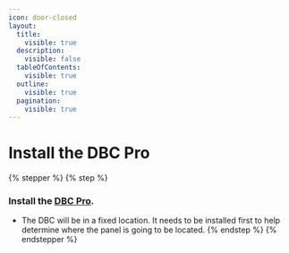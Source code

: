 ```yaml
---
icon: door-closed
layout:
  title:
    visible: true
  description:
    visible: false
  tableOfContents:
    visible: true
  outline:
    visible: true
  pagination:
    visible: true
---
```


# Install the DBC Pro



{% stepper %}
{% step %}
### Install the [DBC Pro](https://prosource.vivint.com/sop-dbc-pro-gen2/).

* The DBC will be in a fixed location. It needs to be installed first to help determine where the panel is going to be located.
{% endstep %}
{% endstepper %}
